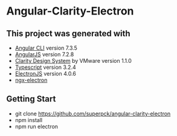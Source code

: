 # Angular-Clarity-Electron

## This project was generated with
- [Angular CLI](https://github.com/angular/angular-cli) version 7.3.5
- [AngularJS](https://angular.io/) version 7.2.8
- [Clarity Design System](https://vmware.github.io/clarity)  by VMware version 1.1.0
- [Typescript](https://www.typescriptlang.org/) version 3.2.4
- [ElectronJS](https://github.com/electron/electron) version 4.0.6
- [ngx-electron](https://github.com/ThorstenHans/ngx-electron)

## Getting Start
* git clone https://github.com/superpck/angular-clarity-electron
* npm install
* npm run electron
